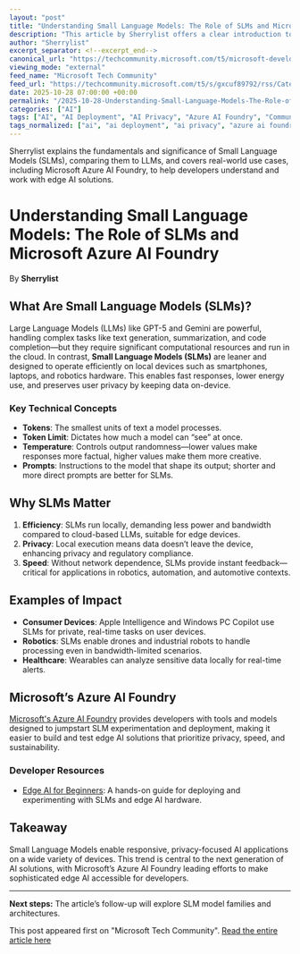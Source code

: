 ```yaml
---
layout: "post"
title: "Understanding Small Language Models: The Role of SLMs and Microsoft Azure AI Foundry"
description: "This article by Sherrylist offers a clear introduction to Small Language Models (SLMs), contrasting them with Large Language Models (LLMs), and highlighting their importance for privacy, performance, and edge use cases. It specifically discusses practical impacts, Microsoft's Azure AI Foundry, and key technical concepts for developers and AI enthusiasts."
author: "Sherrylist"
excerpt_separator: <!--excerpt_end-->
canonical_url: "https://techcommunity.microsoft.com/t5/microsoft-developer-community/understanding-small-language-modes/ba-p/4462827"
viewing_mode: "external"
feed_name: "Microsoft Tech Community"
feed_url: "https://techcommunity.microsoft.com/t5/s/gxcuf89792/rss/Category?category.id=Azure"
date: 2025-10-28 07:00:00 +00:00
permalink: "/2025-10-28-Understanding-Small-Language-Models-The-Role-of-SLMs-and-Microsoft-Azure-AI-Foundry.html"
categories: ["AI"]
tags: ["AI", "AI Deployment", "AI Privacy", "Azure AI Foundry", "Community", "Edge AI", "Inference", "Large Language Models", "LLM", "Machine Learning", "Microsoft", "On Device AI", "Parameters", "Prompt Engineering", "SLM", "Small Language Models", "Tokenization"]
tags_normalized: ["ai", "ai deployment", "ai privacy", "azure ai foundry", "community", "edge ai", "inference", "large language models", "llm", "machine learning", "microsoft", "on device ai", "parameters", "prompt engineering", "slm", "small language models", "tokenization"]
---
```


Sherrylist explains the fundamentals and significance of Small Language Models (SLMs), comparing them to LLMs, and covers real-world use cases, including Microsoft Azure AI Foundry, to help developers understand and work with edge AI solutions.<!--excerpt_end-->

# Understanding Small Language Models: The Role of SLMs and Microsoft Azure AI Foundry

By **Sherrylist**

## What Are Small Language Models (SLMs)?

Large Language Models (LLMs) like GPT-5 and Gemini are powerful, handling complex tasks like text generation, summarization, and code completion—but they require significant computational resources and run in the cloud. In contrast, **Small Language Models (SLMs)** are leaner and designed to operate efficiently on local devices such as smartphones, laptops, and robotics hardware. This enables fast responses, lower energy use, and preserves user privacy by keeping data on-device.

### Key Technical Concepts

- **Tokens**: The smallest units of text a model processes.
- **Token Limit**: Dictates how much a model can “see” at once.
- **Temperature**: Controls output randomness—lower values make responses more factual, higher values make them more creative.
- **Prompts**: Instructions to the model that shape its output; shorter and more direct prompts are better for SLMs.

## Why SLMs Matter

1. **Efficiency**: SLMs run locally, demanding less power and bandwidth compared to cloud-based LLMs, suitable for edge devices.
2. **Privacy**: Local execution means data doesn’t leave the device, enhancing privacy and regulatory compliance.
3. **Speed**: Without network dependence, SLMs provide instant feedback—critical for applications in robotics, automation, and automotive contexts.

## Examples of Impact

- **Consumer Devices**: Apple Intelligence and Windows PC Copilot use SLMs for private, real-time tasks on user devices.
- **Robotics**: SLMs enable drones and industrial robots to handle processing even in bandwidth-limited scenarios.
- **Healthcare**: Wearables can analyze sensitive data locally for real-time alerts.

## Microsoft’s Azure AI Foundry

[Microsoft's Azure AI Foundry](https://azure.microsoft.com/en-us/products/ai-foundry/) provides developers with tools and models designed to jumpstart SLM experimentation and deployment, making it easier to build and test edge AI solutions that prioritize privacy, speed, and sustainability.

### Developer Resources

- [Edge AI for Beginners](https://github.com/microsoft/edgeai-for-beginners/tree/main): A hands-on guide for deploying and experimenting with SLMs and edge AI hardware.

## Takeaway

Small Language Models enable responsive, privacy-focused AI applications on a wide variety of devices. This trend is central to the next generation of AI solutions, with Microsoft’s Azure AI Foundry leading efforts to make sophisticated edge AI accessible for developers.

---

**Next steps:** The article’s follow-up will explore SLM model families and architectures.

This post appeared first on "Microsoft Tech Community". [Read the entire article here](https://techcommunity.microsoft.com/t5/microsoft-developer-community/understanding-small-language-modes/ba-p/4462827)
